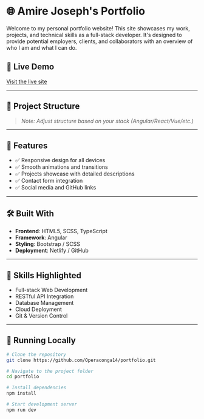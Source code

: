 # 🌐 Amire Joseph's Portfolio

Welcome to my personal portfolio website! This site showcases my work, projects, and technical skills as a full-stack developer. It's designed to provide potential employers, clients, and collaborators with an overview of who I am and what I can do.

## 🔗 Live Demo

[Visit the live site](https://amirejoseph.netlify.app)

---

## 📁 Project Structure

> _Note: Adjust structure based on your stack (Angular/React/Vue/etc.)_

---

## 🚀 Features

- ✅ Responsive design for all devices
- ✅ Smooth animations and transitions
- ✅ Projects showcase with detailed descriptions
- ✅ Contact form integration
- ✅ Social media and GitHub links

---

## 🛠️ Built With

- **Frontend**: HTML5, SCSS, TypeScript
- **Framework**: Angular
- **Styling**: Bootstrap / SCSS
- **Deployment**: Netlify / GitHub

---

## 🧠 Skills Highlighted

- Full-stack Web Development
- RESTful API Integration
- Database Management
- Cloud Deployment
- Git & Version Control

---

## 🧪 Running Locally

```bash
# Clone the repository
git clone https://github.com/Operaconga14/portfolio.git

# Navigate to the project folder
cd portfolio

# Install dependencies
npm install

# Start development server
npm run dev
```
